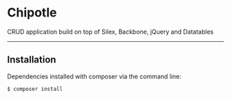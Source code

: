 Chipotle
===================
CRUD application build on top of Silex, Backbone, jQuery and Datatables

----------

Installation
-------------
Dependencies installed with composer via the command line:
```
$ composer install
```
